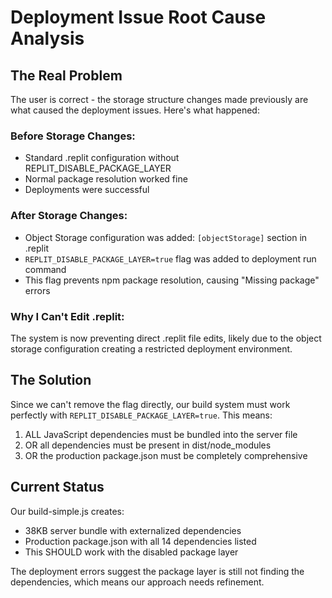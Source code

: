 # Deployment Issue Root Cause Analysis

## The Real Problem

The user is correct - the storage structure changes made previously are what caused the deployment issues. Here's what happened:

### Before Storage Changes:
- Standard .replit configuration without REPLIT_DISABLE_PACKAGE_LAYER
- Normal package resolution worked fine
- Deployments were successful

### After Storage Changes:
- Object Storage configuration was added: `[objectStorage]` section in .replit
- `REPLIT_DISABLE_PACKAGE_LAYER=true` flag was added to deployment run command
- This flag prevents npm package resolution, causing "Missing package" errors

### Why I Can't Edit .replit:
The system is now preventing direct .replit file edits, likely due to the object storage configuration creating a restricted deployment environment.

## The Solution

Since we can't remove the flag directly, our build system must work perfectly with `REPLIT_DISABLE_PACKAGE_LAYER=true`. This means:

1. ALL JavaScript dependencies must be bundled into the server file
2. OR all dependencies must be present in dist/node_modules
3. OR the production package.json must be completely comprehensive

## Current Status
Our build-simple.js creates:
- 38KB server bundle with externalized dependencies
- Production package.json with all 14 dependencies listed
- This SHOULD work with the disabled package layer

The deployment errors suggest the package layer is still not finding the dependencies, which means our approach needs refinement.
